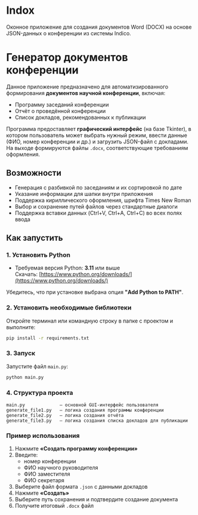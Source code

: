 # <span translate="no">Indox</span>
Оконное приложение для создания документов Word (DOCX) на основе JSON-данных о конференции из системы Indico.

# Генератор документов конференции

Данное приложение предназначено для автоматизированного формирования **документов научной конференции**, включая:
- Программу заседаний конференции
- Отчёт о проведённой конференции
- Список докладов, рекомендованных к публикации

Программа предоставляет **графический интерфейс** (на базе Tkinter), в котором пользователь может выбрать нужный режим, ввести данные (ФИО, номер конференции и др.) и загрузить JSON-файл с докладами. На выходе формируются файлы `.docx`, соответствующие требованиям оформления.

## Возможности

- Генерация с разбивкой по заседаниям и их сортировкой по дате
- Указание информации для шапки внутри приложения
- Поддержка кириллического оформления, шрифта Times New Roman
- Выбор и сохранение путей файлов через стандартные диалоги
- Поддержка вставки данных (Ctrl+V, Ctrl+A, Ctrl+C) во всех полях ввода

## Как запустить

### 1. Установить Python

- Требуемая версия Python: **3.11** или выше  
  Скачать: [https://www.python.org/downloads/](https://www.python.org/downloads/)

Убедитесь, что при установке выбрана опция **"Add Python to PATH"**.

### 2. Установить необходимые библиотеки

Откройте терминал или командную строку в папке с проектом и выполните:

```bash
pip install -r requirements.txt
```

### 3. Запуск
Запустите файл `main.py`:

```bash
python main.py
```

### 4. Структура проекта

```text
main.py             — основной GUI-интерфейс пользователя
generate_file1.py   — логика создания программы конференции
generate_file2.py   — логика создания отчёта
generate_file3.py   — логика создания списка докладов для публикации
```

### Пример использования

1. Нажмите **«Создать программу конференции»**
2. Введите:
   - номер конференции
   - ФИО научного руководителя
   - ФИО заместителя
   - ФИО секретаря
3. Выберите файл формата `.json` с данными докладов
4. Нажмите **«Создать»**
5. Выберите путь сохранения и подтвердите создание документа
6. Получите итоговый `.docx` файл


